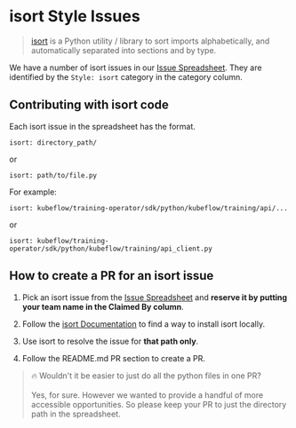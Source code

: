 # isort Style Issues


> [isort](https://pycqa.github.io/isort/) is a Python utility / library to sort imports alphabetically, and automatically separated into sections and by type.

We have a number of isort issues in our [Issue Spreadsheet](https://lite.framacalc.org/dulyrft6pc-a78e). They are identified by the `Style: isort` category in the category column.

## Contributing with isort code

Each isort issue in the spreadsheet has the format.

```
isort: directory_path/
```
or
```
isort: path/to/file.py
```

For example:
```
isort: kubeflow/training-operator/sdk/python/kubeflow/training/api/...
```
or
```
isort: kubeflow/training-operator/sdk/python/kubeflow/training/api_client.py 
```

## How to create a PR for an isort issue

1. Pick an isort issue from the [Issue Spreadsheet](https://lite.framacalc.org/dulyrft6pc-a78e) and **reserve it by putting your team name in the Claimed By column**.

1. Follow the [isort Documentation](https://pycqa.github.io/isort/) to find a way to install isort locally.

1. Use isort to resolve the issue for **that path only**.

1. Follow the README.md PR section to create a PR.

> 🔥 Wouldn't it be easier to just do all the python files in one PR? <br><br> Yes, for sure. However we wanted to provide a handful of more accessible opportunities. So please keep your PR to just the directory path in the spreadsheet.

